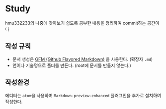 # Study

hmu332233의 나중에 찾아보기 쉽도록 공부한 내용을 정리하여 commit하는 공간이다

## 작성 규칙
- 문서 생성은 [GFM (Github Flavored Markdown)](https://help.github.com/articles/github-flavored-markdown/) 을 사용한다. (확장자 `.md`)
- 언어나 기술명으로 폴더를 만든다. (root에 문서를 만들지 않는다.)


## 작성환경

에디터는 `atom`을 사용하며
`Markdown-preview-enhanced` 플러그인을 추가로 설치하여
작성한다.
